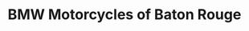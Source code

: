 ---
title: "BMW Motorcycles of Baton Rouge"
url: /baton-rouge/bmw-motorcycles-of-baton-rouge/
shop: Motorrad
---